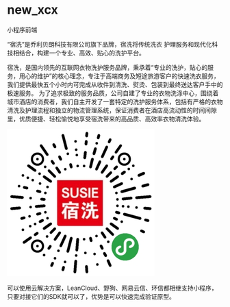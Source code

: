 # new_xcx
小程序前端

“宿洗”是乔利贝朗科技有限公司旗下品牌，宿洗将传统洗衣 护理服务和现代化科技相结合，构建一个专业、高效、贴心的洗护平台。


宿洗，是国内领先的互联网衣物洗护服务品牌，秉承着“专业的洗护，贴心的服务，用心的维护”的核心理念，专注于高端商务及短途旅游客户的快速洗衣服务，我们提供最快五个小时内可完成从收件到清洗、熨烫、包装到最终送达客户手中的极速服务。 为了追求极致的服务品质，公司自建了专业的衣物洗涤中心，围绕着城市酒店的消费者，我们自主开发了一套特定的洗护服务体系，包括有严格的衣物清洗及护理流程和独立的物流管理系统，保证消费者在酒店高流动性的时间间隙里，优质便捷、轻松愉悦地享受宿洗带来的高品质、高效率衣物清洗体验。

 ![image](https://github.com/leoxiaoge/suxi/blob/master/master/su.jpg)
 
 可以使用云解决方案，LeanCloud、野狗、网易云信、环信都相继支持小程序，只要对接它们的SDK就可以了，优势是可以快速完成验证原型。
